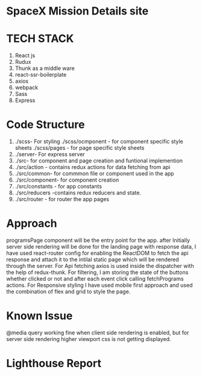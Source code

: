 # SpaceX Mission Details site

# TECH STACK
1. React js 
2. Rudux 
3. Thunk as a middle ware
4. react-ssr-boilerplate
5. axios
6. webpack
7. Sass
8. Express 

# Code Structure
1. ./scss- For styling
    ./scss/ocmponent - for component specific style sheets
    ./scss/pages - for page specific style sheets
2. ./server- For express server 
3. ./src- for component and page creation and funtional implemention
4. ./src/action - contains redux actions for data fetching from api 
5. ./src/common- for commmon file or component used in the app
6. ./src/component- for component creation
7. ./src/constants - for app constants
8. ./src/reducers -contains redux reducers and state.
9. ./src/router - for router the app pages


# Approach

programsPage component will be the entry point for the app. after Initially server side rendering will be done for the landing page with response data, I have used react-router config for enabling the ReactDOM to fetch the api response and attach it to the intilal static page which will be rendered through the server.
For Api fetching axios is used inside the dispatcher with the help of redux-thunk.
For filtering, I am storing the state of the buttons whether clicked or not and after each event click calling fetchPrograms actions.
For Responsive styling I have  used mobile first approach and used the combination of flex and grid to style the page.


# Known Issue
@media query working fine when client side rendering is enabled, but for server side rendering higher viewport css is not getting displayed.

# Lighthouse Report
